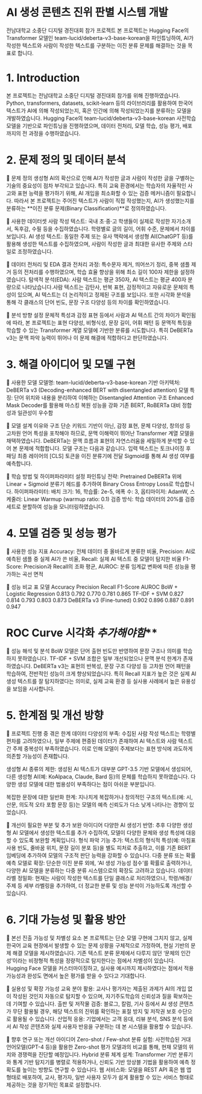 # AI 생성 콘텐츠 진위 판별 시스템 개발
전남대학교 소중단 디지털 경진대회 참가 프로젝트
본 프로젝트는 Hugging Face의 Transformer 모델인 team-lucid/deberta-v3-base-korean을 파인튜닝하여, AI가 작성한 텍스트와 사람이 작성한 텍스트를 구분하는 이진 분류 문제를 해결하는 것을 목표로 합니다.

# 1. Introduction
본 프로젝트는 전남대학교 소중단 디지털 경진대회 참가를 위해 진행하였습니다.
Python, transformers, datasets, scikit-learn 등의 라이브러리를 활용하여 한국어 텍스트가 AI에 의해 작성되었는지, 혹은 인간에 의해 작성되었는지를 분류하는 모델을 개발하였습니다.
Hugging Face의 team-lucid/deberta-v3-base-korean 사전학습 모델을 기반으로 파인튜닝을 진행하였으며, 데이터 전처리, 모델 학습, 성능 평가, 배포까지의 전 과정을 수행하였습니다.

# 2. 문제 정의 및 데이터 분석
🔹 문제 정의
생성형 AI의 확산으로 인해 AI가 작성한 글과 사람이 작성한 글을 구별하는 기술의 중요성이 점차 부각되고 있습니다.
특히 교육 환경에서는 학습자의 자율적인 사고와 표현 능력을 평가하기 위해, AI 개입을 최소화할 수 있는 검증 메커니즘이 필요합니다.
따라서 본 프로젝트는 주어진 텍스트가 사람이 직접 작성했는지, AI가 생성했는지를 분류하는 **이진 분류 문제(Binary Classification)**로 정의하였습니다.

🔹 사용한 데이터셋
사람 작성 텍스트: 국내 초·중·고 학생들이 실제로 작성한 자기소개서, 독후감, 수필 등을 수집하였습니다. 학령별로 글의 길이, 어휘 수준, 문체에서 차이를 보입니다.
AI 생성 텍스트: 동일한 주제 또는 유사 맥락에서 생성형 AI(ChatGPT 등)를 활용해 생성한 텍스트를 수집하였으며, 사람이 작성한 글과 최대한 유사한 주제와 스타일로 조정하였습니다.

🔹 데이터 전처리 및 EDA 결과
전처리 과정:
특수문자 제거, 띄어쓰기 정리, 중복 샘플 제거 등의 전처리를 수행하였으며, 학습 효율 향상을 위해 최소 길이 100자 제한을 설정하였습니다.
탐색적 분석(EDA):
사람 텍스트는 평균 350자, AI 텍스트는 평균 400자 분량으로 나타났습니다.사람 텍스트는 감탄사, 반복 표현, 감정적이고 자유로운 문체의 특성이 있으며,
AI 텍스트는 더 논리적이고 정제된 구조를 보입니다. 또한 시각화 분석을 통해 각 클래스의 단어 빈도, 문장 구조 다양성 등의 차이를 확인하였습니다.

🔹 분석 방향 설정
문체적 특성과 감정 표현 등에서 사람과 AI 텍스트 간의 차이가 확인됨에 따라,
본 프로젝트는 표현 다양성, 비형식성, 문장 길이, 어휘 패턴 등 문맥적 특징을 학습할 수 있는 Transformer 계열 모델에 기반한 분류를 시도합니다.
특히 DeBERTa v3는 문맥 파악 능력이 뛰어나 이 문제 해결에 적합하다고 판단하였습니다.

# 3. 해결 아이디어 및 모델 구현
🔹 사용한 모델
모델명: team-lucid/deberta-v3-base-korean
기반 아키텍처: DeBERTa v3 (Decoding-enhanced BERT with disentangled attention)
모델 특징:
단어 위치와 내용을 분리하여 이해하는 Disentangled Attention 구조
Enhanced Mask Decoder를 활용해 마스킹 복원 성능을 강화
기존 BERT, RoBERTa 대비 정합성과 일관성이 우수함

🔹 모델 설계 이유와 구조
단순 키워드 기반이 아닌, 감정 표현, 문체 다양성, 창의성 등 고차원 언어 특성을 포착해야 하므로,
문맥 이해력이 뛰어난 Transformer 계열 모델을 채택하였습니다.
DeBERTa는 문맥 흐름과 표현의 자연스러움을 세밀하게 분석할 수 있어 본 문제에 적합합니다.
모델 구조는 다음과 같습니다. 입력 텍스트는 토크나이징 후 패딩 최종 레이어의 [CLS] 토큰을 이진 분류기에 전달 Sigmoid를 통해 AI 생성 여부를 예측합니다.

🔹 학습 방법 및 하이퍼파라미터 설정
파인튜닝 전략: Pretrained DeBERTa 위에 Linear + Sigmoid 분류기 헤드를 추가하여 Binary Cross Entropy Loss로 학습합니다.
하이퍼파라미터:
배치 크기: 16, 학습률: 2e-5, 에폭 수: 3, 옵티마이저: AdamW, 스케줄러: Linear Warmup (warmup ratio: 0.1)
검증 방식: 학습 데이터의 20%를 검증 세트로 분할하여 성능을 모니터링하였습니다.

# 4. 모델 검증 및 성능 평가
🔹 사용한 성능 지표
Accuracy: 전체 데이터 중 올바르게 분류한 비율, Precision: AI로 예측된 샘플 중 실제 AI가 쓴 비율, Recall: 실제 AI 텍스트 중 모델이 탐지한 비율
F1-Score: Precision과 Recall의 조화 평균, AUROC: 분류 임계값 변화에 따른 성능을 평가하는 곡선 면적

🔹 성능 비교 표
모델	Accuracy	Precision	Recall	F1-Score	AUROC
BoW + Logistic Regression	0.813	0.792	0.770	0.781	0.865
TF-IDF + SVM	0.827	0.814	0.793	0.803	0.873
DeBERTa v3 (Fine-tuned)	0.902	0.896	0.887	0.891	0.947

# ROC Curve 시각화  *********추가해야함***********

🔹 성능 해석 및 분석
BoW 모델은 단어 출현 빈도만 반영하여 문장 구조나 의미를 학습하지 못하였습니다.
TF-IDF + SVM 조합은 일부 개선되었으나 문맥 분석 한계가 존재하였습니다.
DeBERTa v3는 표현의 반복성, 문장 구조 다양성 등 고차원 언어 패턴을 학습하여,
전반적인 성능이 크게 향상되었습니다.
특히 Recall 지표가 높은 것은 실제 AI 생성 텍스트를 잘 탐지하였다는 의미로,
실제 교육 환경 등 실사용 사례에서 높은 유용성을 보임을 시사합니다.

# 5. 한계점 및 개선 방향
🔹 프로젝트 진행 중 겪은 한계
데이터 다양성의 부족:
수집된 사람 작성 텍스트는 학령별 편차를 고려하였으나, 일부 주제에 편중된 데이터가 존재하여 AI 텍스트와 사람 텍스트 간 주제 중복성이 부족하였습니다. 이로 인해 모델이 주제보다는 표현 방식에 과도하게 의존할 가능성이 존재합니다.

생성형 AI 종류의 제한:
생성된 AI 텍스트가 대부분 GPT-3.5 기반 모델에서 생성되어, 다른 생성형 AI(예: KoAlpaca, Claude, Bard 등)의 문체를 학습하지 못하였습니다. 다양한 생성 모델에 대한 범용성이 부족하다는 점이 아쉬운 부분입니다.

복잡한 문장에 대한 일반화 한계:
지나치게 복잡하거나 창의적인 구조의 텍스트(예: 시, 산문, 의도적 오타 포함 문장 등)는 모델의 예측 신뢰도가 다소 낮게 나타나는 경향이 있었습니다.

🔹 개선이 필요한 부분 및 추가 보완 아이디어
다양한 AI 생성기 반영:
추후 다양한 생성형 AI 모델에서 생성한 텍스트를 추가 수집하여, 모델이 다양한 문체와 생성 특성에 대응할 수 있도록 보완할 계획입니다.
형식 파악 기능 추가:
텍스트의 형식적 특성(예: 마침표 사용 빈도, 줄바꿈 위치, 문장 길이 분포 등)을 별도 피처로 추출하고, 이를 기존 BERT 임베딩에 추가하여 모델의 구조적 판단 능력을 강화할 수 있습니다.
다중 분류 또는 확률 예측 모델로 확장:
단순한 이진 분류 외에, ‘AI 생성 가능성 점수’를 확률로 출력하거나, 다양한 AI 모델을 분류하는 다중 분류 시스템으로의 확장도 고려하고 있습니다.
데이터 라벨 정밀화:
현재는 사람이 작성한 텍스트를 단일 클래스로 처리하였으나, 학령/배경/주제 등 세부 라벨링을 추가하여, 더 정교한 분류 및 성능 분석이 가능하도록 개선할 수 있습니다.

# 6. 기대 가능성 및 활용 방안
🔹 본선 진출 가능성 및 차별성 요소
본 프로젝트는 단순 모델 구현에 그치지 않고, 실제 한국어 교육 현장에서 발생할 수 있는 문제 상황을 구체적으로 가정하여, 현실 기반의 문제 해결 모델을 제시하였습니다.
기존 텍스트 분류 문제에서 다루지 않던 ‘문체의 인간성’이라는 비정형적 특성을 정량적으로 탐지한다는 점에서 차별성이 있습니다.
Hugging Face 모델을 커스터마이징하고, 실사용 예시까지 제시하였다는 점에서 적용 가능성과 완성도 면에서 높은 평가를 받을 수 있다고 기대합니다.

🔹 실용성 및 확장 가능성
교육 분야 활용:
교사나 평가자는 제출된 과제가 AI의 개입 없이 작성된 것인지 자동으로 탐지할 수 있으며, 자기주도학습의 신뢰성과 질을 확보하는 데 기여할 수 있습니다.
출판 및 저작물 검증:
블로그, 칼럼, 기사 등에서 AI 생성 콘텐츠가 무단 활용될 경우, 해당 텍스트의 진위를 확인하는 표절 방지 및 저작권 보호 수단으로 활용될 수 있습니다.
산업적 응용:
기업에서는 고객 응대, 리뷰 분석, SNS 분석 등에서 AI 작성 콘텐츠와 실제 사용자 반응을 구분하는 데 본 시스템을 활용할 수 있습니다.

🔹 향후 연구 또는 개선 아이디어
Zero-shot / Few-shot 분류 실험:
사전학습된 거대 언어모델(GPT-4 등)을 활용한 Zero-shot 평가 모델과의 비교를 통해, 현재 모델의 위치와 경쟁력을 진단할 예정입니다.
Hybrid 분류 체계 설계:
Transformer 기반 분류기와 통계 기반 탐지기를 병렬로 적용하거나, 신뢰도 기반 앙상블 기법을 활용하여 예측 정확도를 높이는 방향도 연구할 수 있습니다.
웹 서비스화:
모델을 REST API 혹은 웹 앱 형태로 배포하여, 교사, 평가자, 일반 사용자 모두가 쉽게 활용할 수 있는 서비스 형태로 제공하는 것을 장기적인 목표로 설정합니다.


